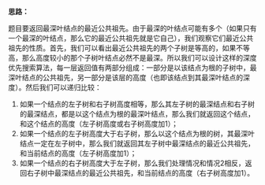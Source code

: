 **思路：**

题目要返回最深叶结点的最近公共祖先。由于最深的叶结点可能有多个（如果只有一个最深的叶结点，那么它的最近公共祖先就是它自己），我们观察它们最近公共祖先的性质。首先，我们可以看出最近公共祖先的两个子树是等高的，如果不等高，那么高度较小的那个子树叶结点必然不是最深。所以我们可以设计这样的深度优先搜索算法，每一层返回值有两部分组成：一部分是以该结点为根的子树中，最深叶结点的公共祖先，另一部分是该层的高度（也即该结点到其最深叶结点的深度）。然后我们可以递归比较：

1. 如果一个结点的左子树和右子树高度相等，那么其左子树的最深结点和右子树的最深结点，都是以这个结点为根的最深叶结点，那么我们就返回这个结点，和这个结点的高度（左子树高度或右子树高度加1）；
2. 如果一个结点的左子树高度大于右子树，那么以这个结点为根的树，其最深叶结点一定在左子树中，那么我们就返回其左子树中最深结点的最近公共祖先，和当前结点的高度（左子树高度加1）；
3. 如果一个结点的右子树高度大于左子树，那么我们处理情况和情况2相反，返回右子树中最深结点的最近公共祖先，和当前结点的高度（右子树高度加1）。

